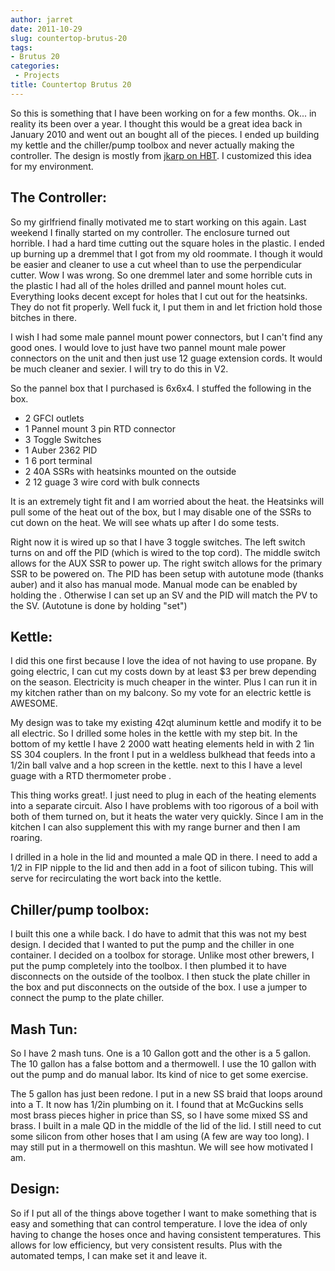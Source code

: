 ```yaml
---
author: jarret
date: 2011-10-29
slug: countertop-brutus-20
tags:
- Brutus 20
categories:
 - Projects
title: Countertop Brutus 20
---
```


So this is something that I have been working on for a few months. Ok...
in reality its been over a year. I thought this would be a great idea
back in January 2010 and went out an bought all of the pieces. I ended
up building my kettle and the chiller/pump toolbox and never actually
making the controller. The design is mostly from [jkarp on HBT][]. I
customized this idea for my environment.


**The Controller:**
-------------------

So my girlfriend finally motivated me to start working on this again.
Last weekend I finally started on my controller. The enclosure turned
out horrible. I had a hard time cutting out the square holes in the
plastic. I ended up burning up a dremmel that I got from my old
roommate. I though it would be easier and cleaner to use a cut wheel
than to use the perpendicular cutter. Wow I was wrong. So one dremmel
later and some horrible cuts in the plastic I had all of the holes
drilled and pannel mount holes cut. Everything looks decent except for
holes that I cut out for the heatsinks. They do not fit properly. Well
fuck it, I put them in and let friction hold those bitches in there.


I wish I had some male pannel mount power connectors, but I can\'t find
any good ones. I would love to just have two pannel mount male power
connectors on the unit and then just use 12 guage extension cords. It
would be much cleaner and sexier. I will try to do this in V2.


So the pannel box that I purchased is 6x6x4. I stuffed the following in
the box.

-   2 GFCI outlets
-   1 Pannel mount 3 pin RTD connector
-   3 Toggle Switches
-   1 Auber 2362 PID
-   1 6 port terminal
-   2 40A SSRs with heatsinks mounted on the outside
-   2 12 guage 3 wire cord with bulk connects


It is an extremely tight fit and I am worried about the heat. the
Heatsinks will pull some of the heat out of the box, but I may disable
one of the SSRs to cut down on the heat. We will see whats up after I do
some tests.


Right now it is wired up so that I have 3 toggle switches. The left
switch turns on and off the PID (which is wired to the top cord). The
middle switch allows for the AUX SSR to power up. The right switch
allows for the primary SSR to be powered on. The PID has been setup with
autotune mode (thanks auber) and it also has manual mode. Manual mode
can be enabled by holding the . Otherwise I can set up an SV and the
PID will match the PV to the SV. (Autotune is done by holding "set")


**Kettle:**
-----------


I did this one first because I love the idea of not having to use
propane. By going electric, I can cut my costs down by at least \$3 per
brew depending on the season. Electricity is much cheaper in the winter.
Plus I can run it in my kitchen rather than on my balcony. So my vote
for an electric kettle is AWESOME.


My design was to take my existing 42qt aluminum kettle and modify it to
be all electric. So I drilled some holes in the kettle with my step bit.
In the bottom of my kettle I have 2 2000 watt heating elements held in
with 2 1in SS 304 couplers. In the front I put in a weldless bulkhead
that feeds into a 1/2in ball valve and a hop screen in the kettle. next
to this I have a level guage with a RTD thermometer probe .


This thing works great!. I just need to plug in each of the heating
elements into a separate circuit. Also I have problems with
too rigorous of a boil with both of them turned on, but it heats the
water very quickly. Since I am in the kitchen I can also supplement this
with my range burner and then I am roaring.


I drilled in a hole in the lid and mounted a male QD in there. I need to
add a 1/2 in FIP nipple to the lid and then add in a foot of silicon
tubing. This will serve for recirculating the wort back into the kettle.


**Chiller/pump toolbox:**
-------------------------


I built this one a while back. I do have to admit that this was not my
best design. I decided that I wanted to put the pump and the chiller in
one container. I decided on a toolbox for storage. Unlike most other
brewers, I put the pump completely into the toolbox. I then plumbed it
to have disconnects on the outside of the toolbox. I then stuck the
plate chiller in the box and put disconnects on the outside of the box.
I use a jumper to connect the pump to the plate chiller.


**Mash Tun:**
-------------


So I have 2 mash tuns. One is a 10 Gallon gott and the other is a 5
gallon. The 10 gallon has a false bottom and a thermowell. I use the 10
gallon with out the pump and do manual labor. Its kind of nice to get
some exercise.


The 5 gallon has just been redone. I put in a new SS braid that loops
around into a T. It now has 1/2in plumbing on it. I found that at
McGuckins sells most brass pieces higher in price than SS, so I have
some mixed SS and brass. I built in a male QD in the middle of the lid
of the lid. I still need to cut some silicon from other hoses that I am
using (A few are way too long). I may still put in a thermowell on this
mashtun. We will see how motivated I am.


**Design:**
-----------


So if I put all of the things above together I want to
make something that is easy and something that can control temperature.
I love the idea of only having to change the hoses once and having
consistent temperatures. This allows for low efficiency, but very
consistent results. Plus with the automated temps, I can make set it and
leave it.


  [jkarp on HBT]: http://www.homebrewtalk.com/f51/countertop-brutus-20-a-131411/
    "Credit where it is due"
